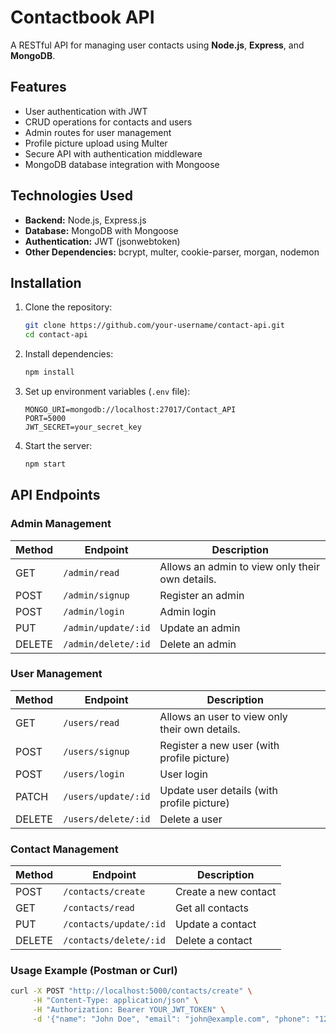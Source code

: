 # Contactbook API

A RESTful API for managing user contacts using **Node.js**, **Express**, and **MongoDB**.

## Features

- User authentication with JWT
- CRUD operations for contacts and users
- Admin routes for user management
- Profile picture upload using Multer
- Secure API with authentication middleware
- MongoDB database integration with Mongoose

## Technologies Used

- **Backend:** Node.js, Express.js
- **Database:** MongoDB with Mongoose
- **Authentication:** JWT (jsonwebtoken)
- **Other Dependencies:** bcrypt, multer, cookie-parser, morgan, nodemon

## Installation

1. Clone the repository:
   ```sh
   git clone https://github.com/your-username/contact-api.git
   cd contact-api
   ```
2. Install dependencies:
   ```sh
   npm install
   ```
3. Set up environment variables (`.env` file):
   ```
   MONGO_URI=mongodb://localhost:27017/Contact_API
   PORT=5000
   JWT_SECRET=your_secret_key
   ```
4. Start the server:
   ```sh
   npm start
   ```

## API Endpoints

### Admin Management

| Method | Endpoint            | Description                                     |
| ------ | ------------------- | ----------------------------------------------- |
| GET    | `/admin/read`       | Allows an admin to view only their own details. |
| POST   | `/admin/signup`     | Register an admin                               |
| POST   | `/admin/login`      | Admin login                                     |
| PUT    | `/admin/update/:id` | Update an admin                                 |
| DELETE | `/admin/delete/:id` | Delete an admin                                 |

### User Management

| Method | Endpoint            | Description                                    |   |
| ------ | ------------------- | ---------------------------------------------- | - |
| GET    | `/users/read`       | Allows an user to view only their own details. |   |
| POST   | `/users/signup`     | Register a new user (with profile picture)     |   |
| POST   | `/users/login`      | User login                                     |   |
| PATCH  | `/users/update/:id` | Update user details (with profile picture)     |   |
| DELETE | `/users/delete/:id` | Delete a user                                  |   |

### Contact Management

| Method | Endpoint               | Description          |
| ------ | ---------------------- | -------------------- |
| POST   | `/contacts/create`     | Create a new contact |
| GET    | `/contacts/read`       | Get all contacts     |
| PUT    | `/contacts/update/:id` | Update a contact     |
| DELETE | `/contacts/delete/:id` | Delete a contact     |

### Usage Example (Postman or Curl)

```sh
curl -X POST "http://localhost:5000/contacts/create" \
     -H "Content-Type: application/json" \
     -H "Authorization: Bearer YOUR_JWT_TOKEN" \
     -d '{"name": "John Doe", "email": "john@example.com", "phone": "1234567890"}'
```
